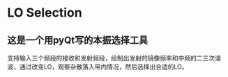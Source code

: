 # LO Selection
## 这是一个用pyQt写的本振选择工具
支持输入三个频段的接收和发射频段，绘制出发射的镜像频率和中频的二三次谐波，通过改变LO，观察杂散落入带内情况，然后选择出合适的LO。
